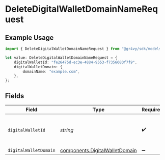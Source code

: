 # DeleteDigitalWalletDomainNameRequest

## Example Usage

```typescript
import { DeleteDigitalWalletDomainNameRequest } from "@gr4vy/sdk/models/operations";

let value: DeleteDigitalWalletDomainNameRequest = {
    digitalWalletId: "fe26475d-ec3e-4884-9553-f7356683f7f9",
    digitalWalletDomain: {
        domainName: "example.com",
    },
};
```

## Fields

| Field                                                                            | Type                                                                             | Required                                                                         | Description                                                                      | Example                                                                          |
| -------------------------------------------------------------------------------- | -------------------------------------------------------------------------------- | -------------------------------------------------------------------------------- | -------------------------------------------------------------------------------- | -------------------------------------------------------------------------------- |
| `digitalWalletId`                                                                | *string*                                                                         | :heavy_check_mark:                                                               | The ID of the registered digital wallet.                                         | fe26475d-ec3e-4884-9553-f7356683f7f9                                             |
| `digitalWalletDomain`                                                            | [components.DigitalWalletDomain](../../models/components/digitalwalletdomain.md) | :heavy_minus_sign:                                                               | N/A                                                                              |                                                                                  |